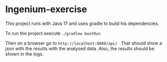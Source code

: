 # Ingenium-exercise

This project runs with Java 17 and uses gradle to build his dependencies.

To run the project execute <code>./gradlew bootRun</code>

Then on a browser go to <code>http://localhost:8080/api/ </code>
That should show a json with the results with the analysed data.
Also, the results should be shown in the logs.

